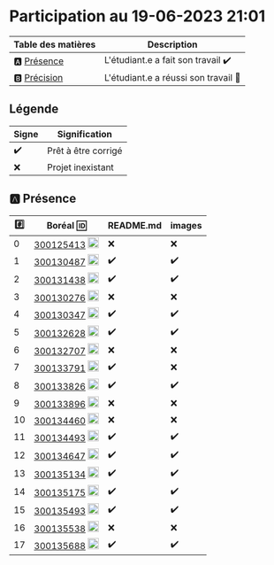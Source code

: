 # Participation au 19-06-2023 21:01

| Table des matières            | Description                                             |
|-------------------------------|---------------------------------------------------------|
| :a: [Présence](#a-présence)   | L'étudiant.e a fait son travail    :heavy_check_mark:   |
| :b: [Précision](#b-précision) | L'étudiant.e a réussi son travail  :tada:               |

## Légende

| Signe              | Signification                 |
|--------------------|-------------------------------|
| :heavy_check_mark: | Prêt à être corrigé           |
| :x:                | Projet inexistant             |

## :a: Présence

|:hash:| Boréal :id:                | README.md    | images |
|------|----------------------------|--------------|--------|
| 0 | [300125413](../300125413/README.md) <image src='https://avatars0.githubusercontent.com/u/134551648?s=460&v=4' width=20 height=20></image> | :x: | :x: |
| 1 | [300130487](../300130487/README.md) <image src='https://avatars0.githubusercontent.com/u/133054165?s=460&v=4' width=20 height=20></image> | :heavy_check_mark: | :heavy_check_mark: |
| 2 | [300131438](../300131438/README.md) <image src='https://avatars0.githubusercontent.com/u/133056510?s=460&v=4' width=20 height=20></image> | :heavy_check_mark: | :heavy_check_mark: |
| 3 | [300130276](../300130276/README.md) <image src='https://avatars0.githubusercontent.com/u/122647527?s=460&v=4' width=20 height=20></image> | :x: | :x: |
| 4 | [300130347](../300130347/README.md) <image src='https://avatars0.githubusercontent.com/u/130868298?s=460&v=4' width=20 height=20></image> | :heavy_check_mark: | :heavy_check_mark: |
| 5 | [300132628](../300132628/README.md) <image src='https://avatars0.githubusercontent.com/u/133056557?s=460&v=4' width=20 height=20></image> | :heavy_check_mark: | :heavy_check_mark: |
| 6 | [300132707](../300132707/README.md) <image src='https://avatars0.githubusercontent.com/u/134549218?s=460&v=4' width=20 height=20></image> | :x: | :x: |
| 7 | [300133791](../300133791/README.md) <image src='https://avatars0.githubusercontent.com/u/133054512?s=460&v=4' width=20 height=20></image> | :heavy_check_mark: | :x: |
| 8 | [300133826](../300133826/README.md) <image src='https://avatars0.githubusercontent.com/u/133056364?s=460&v=4' width=20 height=20></image> | :heavy_check_mark: | :heavy_check_mark: |
| 9 | [300133896](../300133896/README.md) <image src='https://avatars0.githubusercontent.com/u/583231?s=460&v=4' width=20 height=20></image> | :x: | :x: |
| 10 | [300134460](../300134460/README.md) <image src='https://avatars0.githubusercontent.com/u/133164401?s=460&v=4' width=20 height=20></image> | :x: | :x: |
| 11 | [300134493](../300134493/README.md) <image src='https://avatars0.githubusercontent.com/u/133056541?s=460&v=4' width=20 height=20></image> | :heavy_check_mark: | :heavy_check_mark: |
| 12 | [300134647](../300134647/README.md) <image src='https://avatars0.githubusercontent.com/u/133057032?s=460&v=4' width=20 height=20></image> | :heavy_check_mark: | :heavy_check_mark: |
| 13 | [300135134](../300135134/README.md) <image src='https://avatars0.githubusercontent.com/u/133054332?s=460&v=4' width=20 height=20></image> | :heavy_check_mark: | :heavy_check_mark: |
| 14 | [300135175](../300135175/README.md) <image src='https://avatars0.githubusercontent.com/u/133053723?s=460&v=4' width=20 height=20></image> | :heavy_check_mark: | :heavy_check_mark: |
| 15 | [300135493](../300135493/README.md) <image src='https://avatars0.githubusercontent.com/u/131210227?s=460&v=4' width=20 height=20></image> | :heavy_check_mark: | :heavy_check_mark: |
| 16 | [300135538](../300135538/README.md) <image src='https://avatars0.githubusercontent.com/u/133056385?s=460&v=4' width=20 height=20></image> | :x: | :x: |
| 17 | [300135688](../300135688/README.md) <image src='https://avatars0.githubusercontent.com/u/133053743?s=460&v=4' width=20 height=20></image> | :heavy_check_mark: | :heavy_check_mark: |

